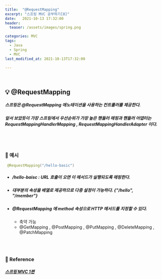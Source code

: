 ```yaml
---
title:  "@RequestMapping"
excerpt: "스프링 MVC 공부하기[8]"
date:   2021-10-13 17:32:00 
header:
  teaser: /assets/images/spring.png

categories: MVC
tags:
  - Java
  - Spring
  - MVC
last_modified_at: 2021-10-13T17:32:00

---
```


<br/>

## 💡 @RequestMapping

##### 스프링은 @RequestMapping 애노테이션을 사용하는 컨트롤러를 제공한다.

##### 앞서 보았듯이 가장 스프링에서 우선순위가 가장 높은 핸들러 매핑과 핸들러 어댑터는 RequestMappingHandlerMapping , RequestMappingHandlerAdapter 이다. 

<br/>

<br/>

### 🔎 예시

```java
 @RequestMapping("/hello-basic")
```

- ##### /hello-baisc : URL 호출이 오면 이 메서드가 실행되도록 매핑한다.

- ##### 대부분의 속성을 배열로 제공하므로 다중 설정이 가능하다. {"/hello", "/member"} 

- ##### @RequestMapping 에 method 속성으로 HTTP 메서드를 지정할 수 있다.

  - 축약 가능
  - @GetMapping , @PostMapping , @PutMapping , @DeleteMapping , @PatchMapping

<br/>

<br/>

### 📔 Reference

##### [스프링 MVC 1편](https://www.inflearn.com/course/%EC%8A%A4%ED%94%84%EB%A7%81-mvc-1/dashboard)
